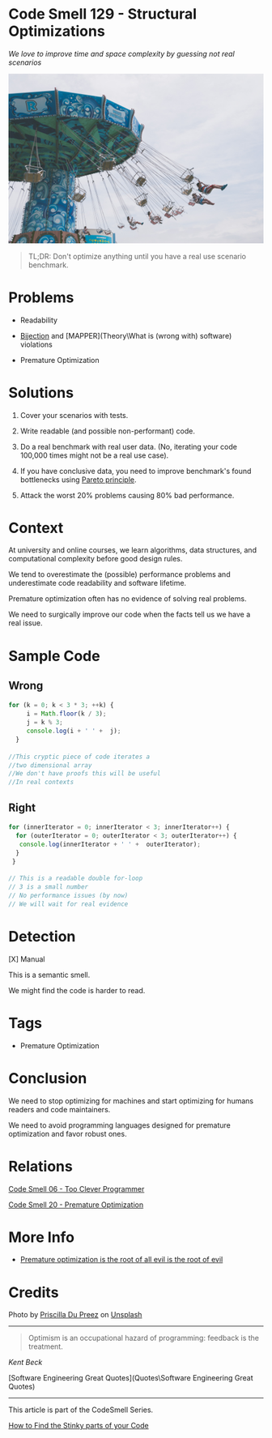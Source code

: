 # Code Smell 129 - Structural Optimizations

*We love to improve time and space complexity by guessing not real scenarios*

![Code Smell 129 - Structural Optimizations](priscilla-du-preez-msCvfyAmAx0-unsplash.jpg)

> TL;DR: Don't optimize anything until you have a real use scenario benchmark.

# Problems

- Readability

- [Bijection](https://maximilianocontieri.com/the-one-and-only-software-design-principle) and [MAPPER](Theory\What is (wrong with) software) violations

- Premature Optimization

# Solutions

1. Cover your scenarios with tests.

2. Write readable (and possible non-performant) code.

3. Do a real benchmark with real user data. (No, iterating your code 100,000 times might not be a real use case).

4. If you have conclusive data, you need to improve benchmark's found bottlenecks using [Pareto principle](https://en.wikipedia.org/wiki/Pareto_principle).

5. Attack the worst 20% problems causing 80% bad performance.

# Context

At university and online courses, we learn algorithms, data structures, and computational complexity before good design rules.

We tend to overestimate the (possible) performance problems and underestimate code readability and software lifetime.

Premature optimization often has no evidence of solving real problems.

We need to surgically improve our code when the facts tell us we have a real issue.

# Sample Code

## Wrong

[Gist Url]: # (https://gist.github.com/mcsee/b8d538891f3b1cf508e984399af004b0)
```javascript
for (k = 0; k < 3 * 3; ++k) {
     i = Math.floor(k / 3);
     j = k % 3;
     console.log(i + ' ' +  j);
  }
 
//This cryptic piece of code iterates a 
//two dimensional array
//We don't have proofs this will be useful
//In real contexts
```

## Right

[Gist Url]: # (https://gist.github.com/mcsee/b68e67c449b7d0a5b13f69381f02e8e4)
```javascript
for (innerIterator = 0; innerIterator < 3; innerIterator++) {
  for (outerIterator = 0; outerIterator < 3; outerIterator++) {
   console.log(innerIterator + ' ' +  outerIterator);
  }
 }

// This is a readable double for-loop
// 3 is a small number
// No performance issues (by now)
// We will wait for real evidence

```

# Detection

[X] Manual

This is a semantic smell. 

We might find the code is harder to read.

# Tags

- Premature Optimization

# Conclusion

We need to stop optimizing for machines and start optimizing for humans readers and code maintainers.

We need to avoid programming languages designed for premature optimization and favor robust ones.

# Relations

[Code Smell 06 - Too Clever Programmer](https://maximilianocontieri.com/code-smell-06-too-clever-programmer)

[Code Smell 20 - Premature Optimization](https://maximilianocontieri.com/code-smell-20-premature-optimization)

# More Info

- [Premature optimization is the root of all evil is the root of evil](https://okaleniuk.medium.com/premature-optimization-is-the-root-of-all-evil-is-the-root-of-evil-a8ab8056c6b)

# Credits

Photo by [Priscilla Du Preez](https://unsplash.com/@priscilladupreez) on [Unsplash](https://unsplash.com/s/photos/fast)
  
* * *

> Optimism is an occupational hazard of programming: feedback is the treatment.

_Kent Beck_
 
[Software Engineering Great Quotes](Quotes\Software Engineering Great Quotes)

* * *

This article is part of the CodeSmell Series.

[How to Find the Stinky parts of your Code](https://maximilianocontieri.com/how-to-find-the-stinky-parts-of-your-code)